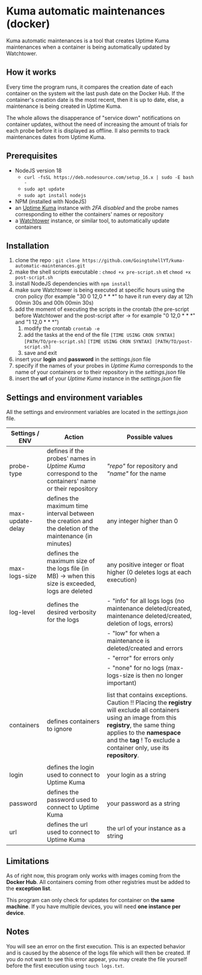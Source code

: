 # Kuma automatic maintenances (docker)

Kuma automatic maintenances is a tool that creates Uptime Kuma maintenances when a container is being automatically updated by Watchtower.

## How it works

Every time the program runs, it compares the creation date of each container on the system wit the last push date on the Docker Hub. If the container's creation date is the most recent, then it is up to date, else, a maintenance is being created in Uptime Kuma.

The whole allows the disapperance of "service down" notifications on container updates, without the need of increasing the amount of trials for each probe before it is displayed as offline. Il also permits to track maintenances dates from Uptime Kuma.

## Prerequisites

- NodeJS version 18
    - `curl -fsSL https://deb.nodesource.com/setup_16.x | sudo -E bash -`
    - `sudo apt update`
    - `sudo apt install nodejs`
- NPM (installed with NodeJS)
- an [Uptime Kuma](https://github.com/louislam/uptime-kuma) instance with _2FA disabled_ and the probe names corresponding to either the containers' names or repository
- a [Watchtower](https://github.com/containrrr/watchtower/) instance, or similar tool, to automatically update containers

## Installation

1. clone the repo : `git clone https://github.com/GoingtohellYT/kuma-automatic-maintenances.git`
2. make the shell scripts executable : `chmod +x pre-script.sh` et `chmod +x post-script.sh`
3. install NodeJS dependencies with `npm install`
4. make sure Watchtower is being executed at specific hours using the cron policy (for example "30 0 12,0 * * *" to have it run every day at 12h 00min 30s and 00h 00min 30s)
5. add the moment of executing the scripts in the crontab (the pre-script before Watchtower and the post-script after -> for example "0 12,0 * * *" and "1 12,0 * * *")
    1. modify the crontab
       `crontab -e`
    2. add the tasks at the end of the file
       `[TIME USING CRON SYNTAX] [PATH/TO/pre-script.sh]`
       `[TIME USING CRON SYNTAX] [PATH/TO/post-script.sh]`
    3. save and exit
6. insert your **login** and **password** in the _settings.json_ file
7. specify if the names of your probes in _Uptime Kuma_ corresponds to the name of your containers or to their repository in the _settings.json_ file
8. insert the **url** of your _Uptime Kuma_ instance in the _settings.json_ file

## Settings and environment variables

All the settings and environment variables are located in the _settings.json_ file.

| Settings / ENV | Action | Possible values |
|----------|----------|----------|
| probe-type | defines if the probes' names in _Uptime Kuma_ correspond to the containers' name or their repository | _"repo"_ for repository and _"name"_ for the name |
| max-update-delay | defines the maximum time interval between the creation and the deletion of the maintenance (in minutes) | any integer higher than 0 |
| max-logs-size | defines the maximum size of the logs file (in MB) -> when this size is exceeded, logs are deleted | any positive integer or float higher (0 deletes logs at each execution) |
| log-level | defines the desired verbosity for the logs | - "info" for all logs logs (no maintenance deleted/created, maintenance deleted/created, deletion of logs, errors) |
|           |                         | - "low" for when a maintenance is deleted/created and errors |
|           |                         | - "error" for errors only |
|           |                         | - "none" for no logs (max-logs-size is then no longer important) |
|            |                                           |
| containers | defines containers to ignore | list that contains exceptions. Caution !! Placing the **registry** will exclude all containers using an image from this **registry**, the same thing applies to the **namespace** and the **tag** ! To exclude a container only, use its **repository**. |
|            |                                           |
| login | defines the login used to connect to Uptime Kuma | your login as a string |
| password | defines the password used to connect to Uptime Kuma | your password as a string |
| url | defines the url used to connect to Uptime Kuma | the url of your instance as a string |

## Limitations

As of right now, this program only works with images coming from the **Docker Hub**. All containers coming from other registries must be added to the **exception list**.

This program can only check for updates for container on **the same machine**. If you have multiple devices, you will need **one instance per device**.

## Notes

You will see an error on the first execution. This is an expected behavior and is caused by the absence of the logs file which will then be created. If you do not want to see this error appear, you may create the file yourself before the first execution using `touch logs.txt`.
